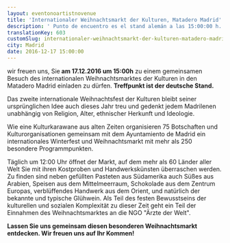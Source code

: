 ```yaml
---
layout: eventonoartistnovenue
title: 'Internationaler Weihnachtsmarkt der Kulturen, Matadero Madrid'
description: ' Punto de encuentro es el stand alemán a las 15:00:00 h.'
translationKey: 603
customSlug: internationaler-weihnachtsmarkt-der-kulturen-matadero-madrid
city: Madrid
date: 2016-12-17 15:00:00
---
```


 wir freuen uns, Sie<strong> am 17.12.2016 um 15:00h</strong> zu einem gemeinsamen Besuch des internationalen Weihnachtsmarktes der Kulturen in den Matadero Madrid einladen zu dürfen. <strong>Treffpunkt ist der deutsche Stand.</strong>

Das zweite internationale Weihnachtsfest der Kulturen bleibt seiner ursprünglichen Idee auch dieses Jahr treu und gedenkt jedem Madrilenen unabhängig von Religion, Alter, ethnischer Herkunft und Ideologie.

Wie eine Kulturkarawane aus alten Zeiten organisieren 75 Botschaften und Kulturorganisationen gemeinsam mit dem Ayuntamiento de Madrid ein internationales Winterfest und Weihnachtsmarkt mit mehr als 250 besondere Programmpunkten. 

Täglich um 12:00 Uhr öffnet der Markt, auf dem mehr als 60 Länder aller Welt Sie mit ihren Kostproben und Handwerkskünsten überraschen werden. Zu finden sind neben gefüllten Pasteten aus Südamerika auch Süßes aus Arabien, Speisen aus dem Mittelmeerraum, Schokolade aus dem Zentrum Europas, verblüffendes Handwerk aus dem Orient, und natürlich der bekannte und typische Glühwein. Als Teil des festen Bewusstseins der kulturellen und sozialen Komplexität  zu dieser Zeit geht ein Teil der Einnahmen des Weihnachtsmarktes an die NGO "Ärzte der Welt". 

<strong>Lassen Sie uns gemeinsam diesen besonderen Weihnachtsmarkt entdecken. Wir freuen uns auf Ihr Kommen! </strong>
